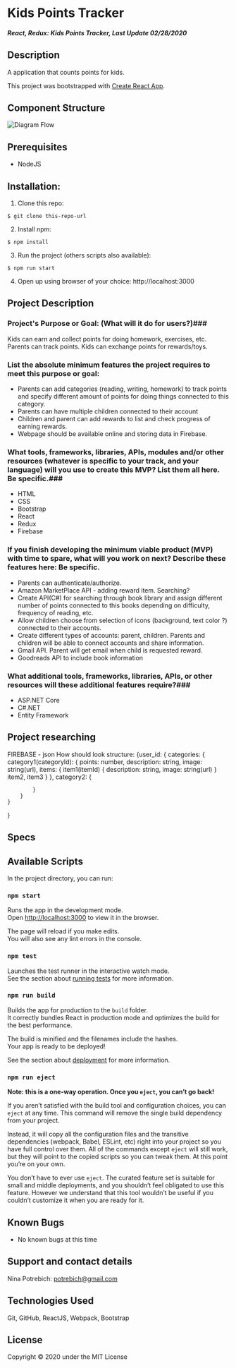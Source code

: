 # Kids Points Tracker

#### _React, Redux: Kids Points Tracker, Last Update 02/28/2020_

## Description
A application that counts points for kids. 

This project was bootstrapped with [Create React App](https://github.com/facebook/create-react-app).

## Component Structure

![Diagram Flow](./src/assets/images/Placeholder.jpg)

## Prerequisites
* NodeJS

## Installation:
1. Clone this repo:
```
$ git clone this-repo-url
```

2. Install npm:

```
$ npm install
```

3. Run the project (others scripts also available):
```
$ npm run start 
```

4. Open up using browser of your choice: http://localhost:3000

<!-- ## Gh-Pages
[Tap Room](https://potrebichka.github.io/TapRoom/)  -->


## Project Description

### Project's Purpose or Goal: (What will it do for users?)###
Kids can earn and collect points for doing homework, exercises, etc. Parents can track points. Kids can exchange points for rewards/toys.

### List the absolute minimum features the project requires to meet this purpose or goal: ###
* Parents can add categories (reading, writing, homework) to track points and specify different amount of points for doing things connected to this category.
* Parents can have multiple children connected to their account
* Children and parent can add rewards to list and check progress of earning rewards.
* Webpage should be available online and storing data in Firebase.

### What tools, frameworks, libraries, APIs, modules and/or other resources (whatever is specific to your track, and your language) will you use to create this MVP? List them all here. Be specific.###
* HTML
* CSS
* Bootstrap
* React
* Redux
* Firebase

### If you finish developing the minimum viable product (MVP) with time to spare, what will you work on next? Describe these features here: Be specific. ###
* Parents can authenticate/authorize.
* Amazon MarketPlace API - adding reward item. Searching?
* Create API(C#) for searching through book library and assign different number of points connected to this books depending on difficulty, frequency of reading, etc.
* Allow children choose from selection of icons (background, text color ?) connected to their accounts. 
* Create different types of accounts: parent, children. Parents and children will be able to connect accounts and share information.
* Gmail API. Parent will get email when child is requested reward.
* Goodreads API  to include book information

### What additional tools, frameworks, libraries, APIs, or other resources will these additional features require?###

* ASP.NET Core
* C#.NET
* Entity Framework

## Project researching

FIREBASE - json
How should look structure:
{user_id:
    {
        categories: 
        {
            category1(categoryId): 
            {
                points: number,
                description: string,
                image: string(url),
                items: 
                {
                    item1(itemId) 
                    {
                        description: string,
                        image: string(url)
                    }
                    item2,
                    item3
                }
            },
            category2:
            {

            }
        }
    }
}

## Specs




## Available Scripts

In the project directory, you can run:

### `npm start`

Runs the app in the development mode.<br />
Open [http://localhost:3000](http://localhost:3000) to view it in the browser.

The page will reload if you make edits.<br />
You will also see any lint errors in the console.

### `npm test`

Launches the test runner in the interactive watch mode.<br />
See the section about [running tests](https://facebook.github.io/create-react-app/docs/running-tests) for more information.

### `npm run build`

Builds the app for production to the `build` folder.<br />
It correctly bundles React in production mode and optimizes the build for the best performance.

The build is minified and the filenames include the hashes.<br />
Your app is ready to be deployed!

See the section about [deployment](https://facebook.github.io/create-react-app/docs/deployment) for more information.

### `npm run eject`

**Note: this is a one-way operation. Once you `eject`, you can’t go back!**

If you aren’t satisfied with the build tool and configuration choices, you can `eject` at any time. This command will remove the single build dependency from your project.

Instead, it will copy all the configuration files and the transitive dependencies (webpack, Babel, ESLint, etc) right into your project so you have full control over them. All of the commands except `eject` will still work, but they will point to the copied scripts so you can tweak them. At this point you’re on your own.

You don’t have to ever use `eject`. The curated feature set is suitable for small and middle deployments, and you shouldn’t feel obligated to use this feature. However we understand that this tool wouldn’t be useful if you couldn’t customize it when you are ready for it.

## Known Bugs
- No known bugs at this time

## Support and contact details
Nina Potrebich: potrebich@gmail.com

## Technologies Used
Git, GitHub, ReactJS, Webpack, Bootstrap

## License
Copyright © 2020 under the MIT License